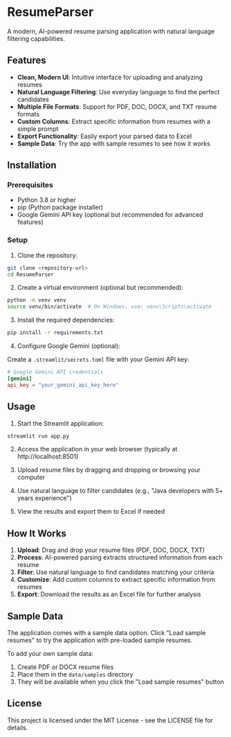 # ResumeParser

A modern, AI-powered resume parsing application with natural language filtering capabilities.

## Features

- **Clean, Modern UI**: Intuitive interface for uploading and analyzing resumes
- **Natural Language Filtering**: Use everyday language to find the perfect candidates
- **Multiple File Formats**: Support for PDF, DOC, DOCX, and TXT resume formats
- **Custom Columns**: Extract specific information from resumes with a simple prompt
- **Export Functionality**: Easily export your parsed data to Excel
- **Sample Data**: Try the app with sample resumes to see how it works

## Installation

### Prerequisites

- Python 3.8 or higher
- pip (Python package installer)
- Google Gemini API key (optional but recommended for advanced features)

### Setup

1. Clone the repository:

```bash
git clone <repository-url>
cd ResumeParser
```

2. Create a virtual environment (optional but recommended):

```bash
python -m venv venv
source venv/bin/activate  # On Windows, use: venv\Scripts\activate
```

3. Install the required dependencies:

```bash
pip install -r requirements.txt
```

4. Configure Google Gemini (optional):

Create a `.streamlit/secrets.toml` file with your Gemini API key:

```toml
# Google Gemini API credentials
[gemini]
api_key = "your_gemini_api_key_here"
```

## Usage

1. Start the Streamlit application:

```bash
streamlit run app.py
```

2. Access the application in your web browser (typically at http://localhost:8501)

3. Upload resume files by dragging and dropping or browsing your computer

4. Use natural language to filter candidates (e.g., "Java developers with 5+ years experience")

5. View the results and export them to Excel if needed

## How It Works

1. **Upload**: Drag and drop your resume files (PDF, DOC, DOCX, TXT)
2. **Process**: AI-powered parsing extracts structured information from each resume
3. **Filter**: Use natural language to find candidates matching your criteria
4. **Customize**: Add custom columns to extract specific information from resumes
5. **Export**: Download the results as an Excel file for further analysis

## Sample Data

The application comes with a sample data option. Click "Load sample resumes" to try the application with pre-loaded sample resumes.

To add your own sample data:
1. Create PDF or DOCX resume files
2. Place them in the `data/samples` directory
3. They will be available when you click the "Load sample resumes" button

## License

This project is licensed under the MIT License - see the LICENSE file for details.
